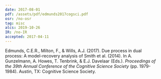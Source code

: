 ```yaml
---
date: 2017-08-01
pdf: /assets/pdf/edmunds2017cogsci.pdf
osr: /no-osr
tag: misc
alcs: 2019-10-26
IR: /no-IR
accepted: 2017-04-11
---
```


Edmunds, C.E.R., Milton, F., & Wills, A.J. (2017). Due process in dual process: A model-recovery analysis of Smith et al. (2014). In A. Gunzelmann, A. Howes, T. Tenbrink, & E.J. Davelaar (Eds.). _Proceedings of the 39th Annual Conference of the Cognitive Science Society_ (pp. 1979-1984). Austin, TX: Cognitive Science Society. 

